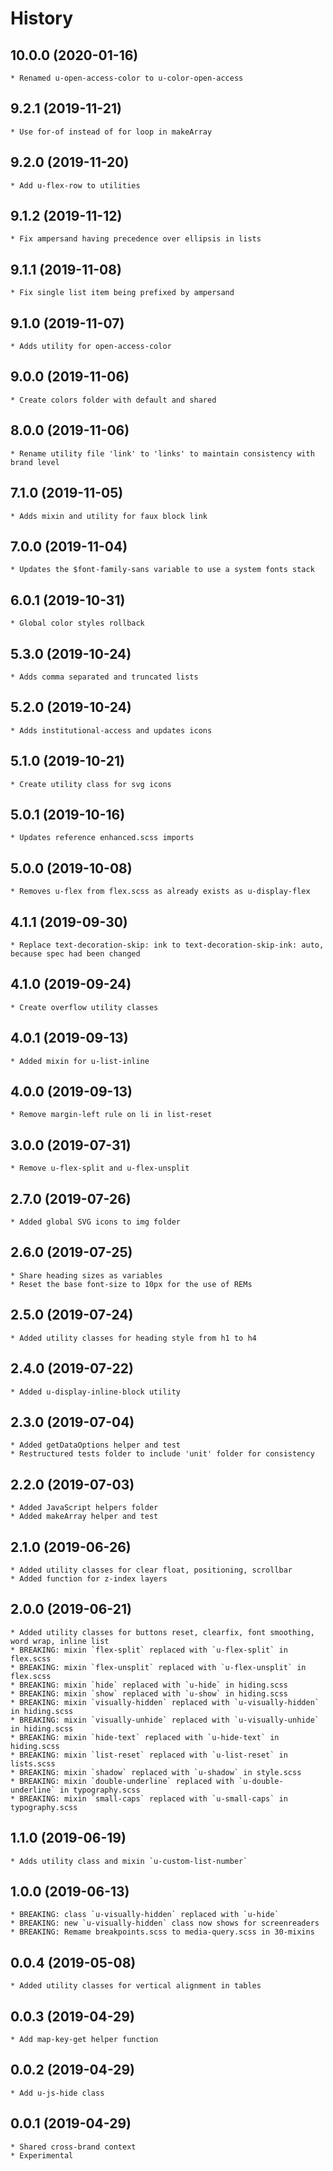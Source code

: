 # History

## 10.0.0 (2020-01-16)
    * Renamed u-open-access-color to u-color-open-access
    
## 9.2.1 (2019-11-21)
    * Use for-of instead of for loop in makeArray 

## 9.2.0 (2019-11-20)
    * Add u-flex-row to utilities 
    
## 9.1.2 (2019-11-12)
    * Fix ampersand having precedence over ellipsis in lists 

## 9.1.1 (2019-11-08)
    * Fix single list item being prefixed by ampersand

## 9.1.0 (2019-11-07)
    * Adds utility for open-access-color

## 9.0.0 (2019-11-06)
    * Create colors folder with default and shared

## 8.0.0 (2019-11-06)
    * Rename utility file 'link' to 'links' to maintain consistency with brand level

## 7.1.0 (2019-11-05)
    * Adds mixin and utility for faux block link

## 7.0.0 (2019-11-04)
    * Updates the $font-family-sans variable to use a system fonts stack

## 6.0.1 (2019-10-31)
    * Global color styles rollback

## 5.3.0 (2019-10-24)
    * Adds comma separated and truncated lists

## 5.2.0 (2019-10-24)
    * Adds institutional-access and updates icons

## 5.1.0 (2019-10-21)
    * Create utility class for svg icons

## 5.0.1 (2019-10-16)
    * Updates reference enhanced.scss imports

## 5.0.0 (2019-10-08)
    * Removes u-flex from flex.scss as already exists as u-display-flex

## 4.1.1 (2019-09-30)
    * Replace text-decoration-skip: ink to text-decoration-skip-ink: auto, because spec had been changed

## 4.1.0 (2019-09-24)
    * Create overflow utility classes

## 4.0.1 (2019-09-13)
    * Added mixin for u-list-inline

## 4.0.0 (2019-09-13)
    * Remove margin-left rule on li in list-reset

## 3.0.0 (2019-07-31)
    * Remove u-flex-split and u-flex-unsplit

## 2.7.0 (2019-07-26)
    * Added global SVG icons to img folder

## 2.6.0 (2019-07-25)
    * Share heading sizes as variables
	* Reset the base font-size to 10px for the use of REMs

## 2.5.0 (2019-07-24)
    * Added utility classes for heading style from h1 to h4

## 2.4.0 (2019-07-22)
    * Added u-display-inline-block utility

## 2.3.0 (2019-07-04)
    * Added getDataOptions helper and test
    * Restructured tests folder to include 'unit' folder for consistency

## 2.2.0 (2019-07-03)
    * Added JavaScript helpers folder
    * Added makeArray helper and test

## 2.1.0 (2019-06-26)

    * Added utility classes for clear float, positioning, scrollbar
    * Added function for z-index layers

## 2.0.0 (2019-06-21)

    * Added utility classes for buttons reset, clearfix, font smoothing, word wrap, inline list
    * BREAKING: mixin `flex-split` replaced with `u-flex-split` in flex.scss
    * BREAKING: mixin `flex-unsplit` replaced with `u-flex-unsplit` in flex.scss
    * BREAKING: mixin `hide` replaced with `u-hide` in hiding.scss
    * BREAKING: mixin `show` replaced with `u-show` in hiding.scss
    * BREAKING: mixin `visually-hidden` replaced with `u-visually-hidden` in hiding.scss
    * BREAKING: mixin `visually-unhide` replaced with `u-visually-unhide` in hiding.scss
    * BREAKING: mixin `hide-text` replaced with `u-hide-text` in hiding.scss
    * BREAKING: mixin `list-reset` replaced with `u-list-reset` in lists.scss
    * BREAKING: mixin `shadow` replaced with `u-shadow` in style.scss
    * BREAKING: mixin `double-underline` replaced with `u-double-underline` in typography.scss
    * BREAKING: mixin `small-caps` replaced with `u-small-caps` in typography.scss

## 1.1.0 (2019-06-19)

    * Adds utility class and mixin `u-custom-list-number`

## 1.0.0 (2019-06-13)

    * BREAKING: class `u-visually-hidden` replaced with `u-hide`
    * BREAKING: new `u-visually-hidden` class now shows for screenreaders
    * BREAKING: Remame breakpoints.scss to media-query.scss in 30-mixins

## 0.0.4 (2019-05-08)

    * Added utility classes for vertical alignment in tables

## 0.0.3 (2019-04-29)

    * Add map-key-get helper function

## 0.0.2 (2019-04-29)

    * Add u-js-hide class

## 0.0.1 (2019-04-29)

    * Shared cross-brand context
    * Experimental
